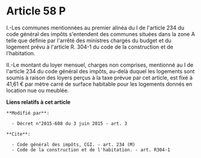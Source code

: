 # Article 58 P

I.-Les communes mentionnées au premier alinéa du I de l'article 234 du code général des impôts s'entendent des communes
situées dans la zone A telle que définie par l'arrêté des ministres chargés du budget et du logement prévu à l'article R.
304-1 du code de la construction et de l'habitation. 

II.-Le montant du loyer mensuel, charges non comprises, mentionné au I de l'article 234 du code général des impôts, au-delà
duquel les logements sont soumis à raison des loyers perçus à la taxe prévue par cet article, est fixé à 41,61 € par mètre
carré de surface habitable pour les logements donnés en location nue ou meublée.

**Liens relatifs à cet article**

	**Modifié par**:

	  - Décret n°2015-608 du 3 juin 2015 - art. 3

	**Cite**:

	  - Code général des impôts, CGI. - art. 234 (M)
	  - Code de la construction et de l'habitation. - art. R304-1
